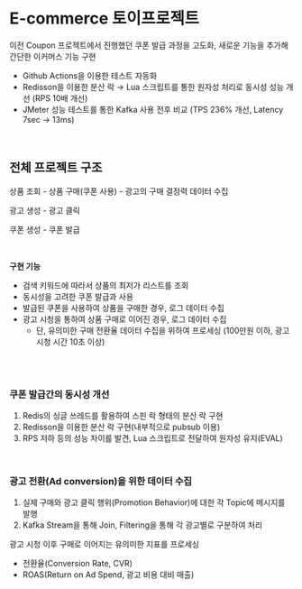 # E-commerce 토이프로젝트

이전 Coupon 프로젝트에서 진행했던 쿠폰 발급 과정을 고도화, 새로운 기능을 추가해 간단한 이커머스 기능 구현

- Github Actions을 이용한 테스트 자동화
- Redisson을 이용한 분산 락 → Lua 스크립트를 통한 원자성 처리로 동시성 성능 개선 (RPS 10배 개선)
- JMeter 성능 테스트를 통한 Kafka 사용 전후 비교 (TPS 236% 개선,  Latency 7sec → 13ms) 

<br>

## 전체 프로젝트 구조

상품 조회 - 상품 구매(쿠폰 사용) - 광고의 구매 결정력 데이터 수집

광고 생성 - 광고 클릭

쿠폰 생성 - 쿠폰 발급


<br>

**구현 기능**
- 검색 키워드에 따라서 상품의 최저가 리스트를 조회
- 동시성을 고려한 쿠폰 발급과 사용
- 발급된 쿠폰을 사용하여 상품을 구매한 경우, 로그 데이터 수집
- 광고 시청을 통하여 상품 구매로 이어진 경우, 로그 데이터 수집
  - 단, 유의미한 구매 전환율 데이터 수집을 위하여 프로세싱 (100만원 이하, 광고 시청 시간 10초 이상)

<br> 
<br> 

### 쿠폰 발급간의 동시성 개선
1. Redis의 싱글 쓰레드를 활용하여 스핀 락 형태의 분산 락 구현
2. Redisson을 이용한 분산 락 구현(내부적으로 pubsub 이용)
3. RPS 저하 등의 성능 차이를 발견, Lua 스크립트로 전달하여 원자성 유지(EVAL)

<br> 

### 광고 전환(Ad conversion)을 위한 데이터 수집
1. 실제 구매와 광고 클릭 행위(Promotion Behavior)에 대한 각 Topic에 메시지를 발행
2. Kafka Stream을 통해 Join, Filtering을 통해 각 광고별로 구분하여 처리


광고 시청 이후 구매로 이어지는 유의미한 지표를 프로세싱
- 전환율(Conversion Rate, CVR)
- ROAS(Return on Ad Spend, 광고 비용 대비 매출)


<br>
